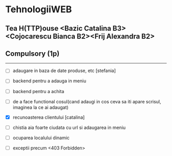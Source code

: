 # TehnologiiWEB
Tea H(TTP)ouse &lt;Bazic Catalina B3>&lt;Cojocarescu Bianca B2>&lt;Frij Alexandra B2>
-----------------------

## Compulsory (1p)

------------------------

- [ ] adaugare in baza de date produse, etc [stefania]
- [ ] backend pentru a adauga in meniu
- [ ] backend pentru a achita
- [ ] de a face functional cosul(cand adaugi in cos ceva sa iti apare scrisul, imaginea la ce ai adaugat)
- [x] recunoasterea clientului [catalina]
- [ ] chistia aia foarte ciudata cu url si adaugarea in meniu
- [ ] ocuparea localului dinamic
- [ ] exceptii precum <403 Forbidden>

